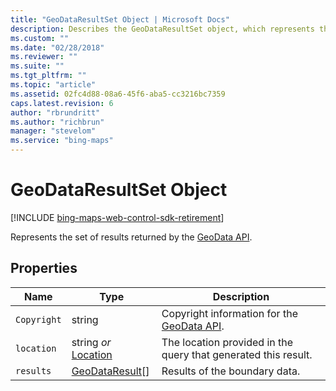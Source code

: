 ```yaml
---
title: "GeoDataResultSet Object | Microsoft Docs"
description: Describes the GeoDataResultSet object, which represents the set of GeoData API results, and provides a list of its properties.
ms.custom: ""
ms.date: "02/28/2018"
ms.reviewer: ""
ms.suite: ""
ms.tgt_pltfrm: ""
ms.topic: "article"
ms.assetid: 02fc4d88-08a6-45f6-aba5-cc3216bc7359
caps.latest.revision: 6
author: "rbrundritt"
ms.author: "richbrun"
manager: "stevelom"
ms.service: "bing-maps"
---
```


# GeoDataResultSet Object

[!INCLUDE [bing-maps-web-control-sdk-retirement](../../includes/bing-maps-web-control-sdk-retirement.md)]

Represents the set of results returned by the [GeoData API](../../../spatial-data-services/geodata-api.md).

## Properties

Name            | Type                  | Description
--------------- | --------------------- | --------------------------------
`Copyright`       | string                | Copyright information for the [GeoData API](../../../spatial-data-services/geodata-api.md).
`location`        | string _or_ [Location](../../map-control-api/location-class.md)  | The location provided in the query that generated this result.
`results`         | [GeoDataResult](geodataresult-object.md)[]      | Results of the boundary data.
